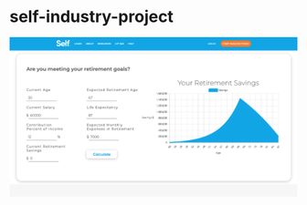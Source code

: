# self-industry-project

![Screenshot of retirement calculator](client/public/images/readme-graph.png)
